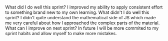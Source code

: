 What did I do well this sprint?
I improved my ability to apply consistent effort to something brand new to my own learning.
 What didn't I do well this sprint?
 I didn't quite understand the mathematical side of JS which made me very careful about how
 I approached the complex parts of the material.
 What can I improve on next sprint?
 In future I will be more commited to my sprint habits and allow myself to make more mistakes.
